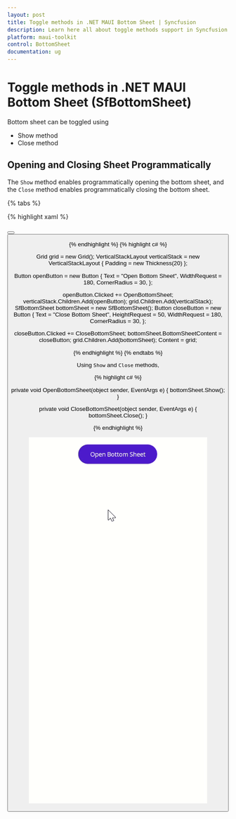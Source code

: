 ```yaml
---
layout: post
title: Toggle methods in .NET MAUI Bottom Sheet | Syncfusion
description: Learn here all about toggle methods support in Syncfusion .NET MAUI Bottom Sheet(SfBottomSheet) control.
platform: maui-toolkit
control: BottomSheet
documentation: ug
---
```


# Toggle methods in .NET MAUI Bottom Sheet (SfBottomSheet)

Bottom sheet can be toggled using

* Show method
* Close method

## Opening and Closing Sheet Programmatically
The `Show` method enables programmatically opening the bottom sheet, and the `Close` method enables programmatically closing the bottom sheet.

{% tabs %}

{% highlight xaml %}

<Grid>
    <VerticalStackLayout Padding="20">
       <Button Text="Open Bottom Sheet" Clicked="OpenBottomSheet" WidthRequest="180" CornerRadius="30"/>
    </VerticalStackLayout>
    <bottomSheet:SfBottomSheet x:Name="bottomSheet">
        <bottomSheet:SfBottomSheet.BottomSheetContent>
            <Button Text="Close Bottom Sheet" Clicked="CloseBottomSheet" HeightRequest="50" WidthRequest="180" CornerRadius="30"/>
        </bottomSheet:SfBottomSheet.BottomSheetContent>
    </bottomSheet:SfBottomSheet>
</Grid>

{% endhighlight %}
{% highlight c# %}

Grid grid = new Grid();
VerticalStackLayout verticalStack = new VerticalStackLayout
{
    Padding = new Thickness(20)
};

Button openButton = new Button
{
    Text = "Open Bottom Sheet",
    WidthRequest = 180,
    CornerRadius = 30,
};

openButton.Clicked += OpenBottomSheet;
verticalStack.Children.Add(openButton);
grid.Children.Add(verticalStack);
SfBottomSheet bottomSheet = new SfBottomSheet();
Button closeButton = new Button
{
    Text = "Close Bottom Sheet",
    HeightRequest = 50,
    WidthRequest = 180,
    CornerRadius = 30,
};

closeButton.Clicked += CloseBottomSheet;
bottomSheet.BottomSheetContent = closeButton;
grid.Children.Add(bottomSheet);
Content = grid;

{% endhighlight %}
{% endtabs %}

Using `Show` and `Close` methods,

{% highlight c# %}

private void OpenBottomSheet(object sender, EventArgs e)
{
    bottomSheet.Show();
}

private void CloseBottomSheet(object sender, EventArgs e)
{
    bottomSheet.Close();
}

{% endhighlight %}

![Toggle methods for BottomSheet](images/toggleMethod.gif)